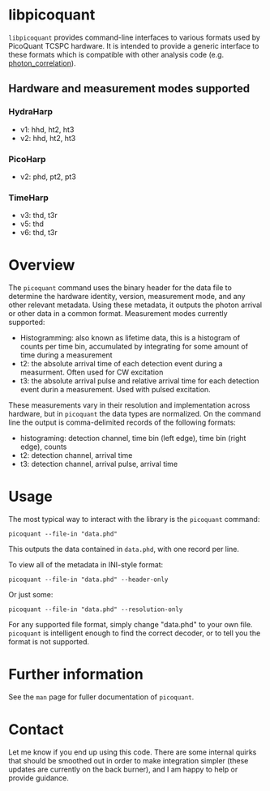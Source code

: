 # libpicoquant
`libpicoquant` provides command-line interfaces to various formats used by PicoQuant TCSPC hardware. It is intended to provide a generic interface to these formats which is compatible with other analysis code (e.g. [photon_correlation](github.com/tsbischof/photon_correlation.git)). 

## Hardware and measurement modes supported
### HydraHarp
* v1: hhd, ht2, ht3
* v2: hhd, ht2, ht3

### PicoHarp
* v2: phd, pt2, pt3

### TimeHarp
* v3: thd, t3r
* v5: thd
* v6: thd, t3r

# Overview
The `picoquant` command uses the binary header for the data file to determine the hardware identity, version, measurement mode, and any other relevant metadata. Using these metadata, it outputs the photon arrival or other data in a common format. Measurement modes currently supported:
* Histogramming: also known as lifetime data, this is a histogram of counts per time bin, accumulated by integrating for some amount of time during a measurement
* t2: the absolute arrival time of each detection event during a measurment. Often used for CW excitation
* t3: the absolute arrival pulse and relative arrival time for each detection event durin a measurement. Used with pulsed excitation.

These measurements vary in their resolution and implementation across hardware, but in `picoquant` the data types are normalized. On the command line the output is comma-delimited records of the following formats:
* histograming: detection channel, time bin (left edge), time bin (right edge), counts
* t2: detection channel, arrival time
* t3: detection channel, arrival pulse, arrival time

# Usage
The most typical way to interact with the library is the `picoquant` command:

    picoquant --file-in "data.phd"

This outputs the data contained in `data.phd`, with one record per line. 

To view all of the metadata in INI-style format:

    picoquant --file-in "data.phd" --header-only

Or just some:

    picoquant --file-in "data.phd" --resolution-only
    
For any supported file format, simply change "data.phd" to your own file. `picoquant` is intelligent enough to find the correct decoder, or to tell you the format is not supported.

# Further information
See the `man` page for fuller documentation of `picoquant`.

# Contact 
Let me know if you end up using this code. There are some internal quirks that should be smoothed out in order to make integration simpler (these updates are currently on the back burner), and I am happy to help or provide guidance.
